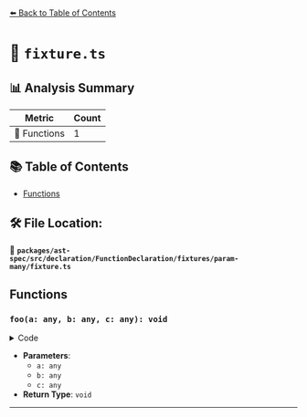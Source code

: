 [⬅️ Back to Table of Contents](../../../../../../../index.md)

# 📄 `fixture.ts`

## 📊 Analysis Summary

| Metric | Count |
|--------|-------|
| 🔧 Functions | 1 |

## 📚 Table of Contents

- [Functions](#functions)

## 🛠️ File Location:
📂 **`packages/ast-spec/src/declaration/FunctionDeclaration/fixtures/param-many/fixture.ts`**

## Functions

### `foo(a: any, b: any, c: any): void`

<details><summary>Code</summary>

```ts
function foo(a, b, c) {}
```
</details>

- **Parameters**:
  - `a: any`
  - `b: any`
  - `c: any`
- **Return Type**: `void`

---